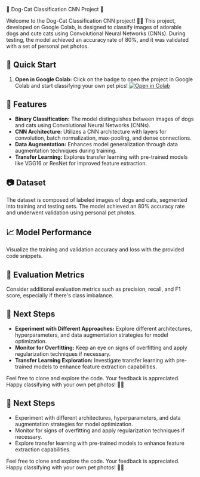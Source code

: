  🐾 Dog-Cat Classification CNN Project 🐾

Welcome to the Dog-Cat Classification CNN project! 🐶🐱 This project, developed on Google Colab, is designed to classify images of adorable dogs and cute cats using Convolutional Neural Networks (CNNs). During testing, the model achieved an accuracy rate of 80%, and it was validated with a set of personal pet photos.

## 🚀 Quick Start

1. **Open in Google Colab:**
   Click on the badge to open the project in Google Colab and start classifying your own pet pics! 
  [![Open in Colab](https://colab.research.google.com/assets/colab-badge.svg)](https://colab.research.google.com/github/shivayapandey/cat-dog-classification/blob/main/cats-v-dogs-classification.ipynb)




## 🐾 Features

- **Binary Classification:** The model distinguishes between images of dogs and cats using Convolutional Neural Networks (CNNs).
- **CNN Architecture:** Utilizes a CNN architecture with layers for convolution, batch normalization, max-pooling, and dense connections.
- **Data Augmentation:** Enhances model generalization through data augmentation techniques during training.
- **Transfer Learning:** Explores transfer learning with pre-trained models like VGG16 or ResNet for improved feature extraction.

## 📷 Dataset

The dataset is composed of labeled images of dogs and cats, segmented into training and testing sets. The model achieved an 80% accuracy rate and underwent validation using personal pet photos.

## 📈 Model Performance

Visualize the training and validation accuracy and loss with the provided code snippets.

## 🧐 Evaluation Metrics

Consider additional evaluation metrics such as precision, recall, and F1 score, especially if there's class imbalance.

## 🌟 Next Steps

- **Experiment with Different Approaches:** Explore different architectures, hyperparameters, and data augmentation strategies for model optimization.
- **Monitor for Overfitting:** Keep an eye on signs of overfitting and apply regularization techniques if necessary.
- **Transfer Learning Exploration:** Investigate transfer learning with pre-trained models to enhance feature extraction capabilities.

Feel free to clone and explore the code. Your feedback is appreciated. Happy classifying with your own pet photos! 🐾✨


## 🌟 Next Steps

- Experiment with different architectures, hyperparameters, and data augmentation strategies for model optimization.
- Monitor for signs of overfitting and apply regularization techniques if necessary.
- Explore transfer learning with pre-trained models to enhance feature extraction capabilities.

Feel free to clone and explore the code. Your feedback is appreciated. Happy classifying with your own pet photos! 🐾✨
